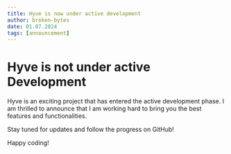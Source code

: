 ```yaml
---
title: Hyve is now under active development
author: broken-bytes
date: 01.07.2024
tags: [announcement]
---
```


# Hyve is not under active Development

Hyve is an exciting project that has entered the active development phase. I am thrilled to announce that I am working hard to bring you the best features and functionalities.

Stay tuned for updates and follow the progress on GitHub!

Happy coding!
